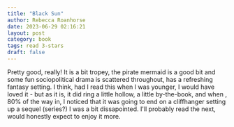 ```yaml
---
title: "Black Sun"
author: Rebecca Roanhorse
date: 2023-06-29 02:16:21
layout: post
category: book
tags: read 3-stars
draft: false
---
```


Pretty good, really! It is a bit tropey, the pirate mermaid is a good bit and some fun sociopolitical drama is scattered throughout, has a refreshing fantasy setting. I think, had I read this when I was younger, I would have loved it - but as it is, it did ring a little hollow, a little by-the-book, and when , 80% of the way in, I noticed that it was going to end on a cliffhanger setting up a sequel (series?) I was a bit dissapointed. I'll probably read the next, would honestly expect to enjoy it more.
